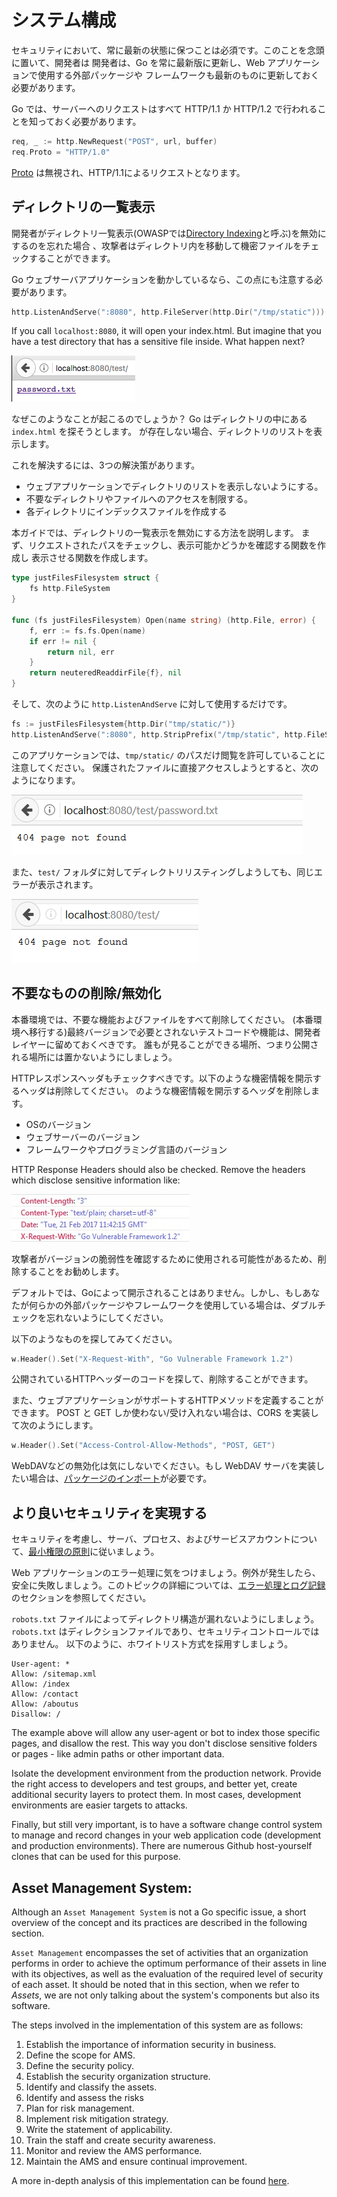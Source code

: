 システム構成
====================

セキュリティにおいて、常に最新の状態に保つことは必須です。このことを念頭に置いて、開発者は
開発者は、Go を常に最新版に更新し、Web アプリケーションで使用する外部パッケージや
フレームワークも最新のものに更新しておく必要があります。

Go では、サーバーへのリクエストはすべて HTTP/1.1 か HTTP/1.2 で行われることを知っておく必要があります。

```go
req, _ := http.NewRequest("POST", url, buffer)
req.Proto = "HTTP/1.0"
```

[Proto][3] は無視され、HTTP/1.1によるリクエストとなります。

## ディレクトリの一覧表示

開発者がディレクトリ一覧表示(OWASPでは[Directory Indexing][4]と呼ぶ)を無効にするのを忘れた場合
、攻撃者はディレクトリ内を移動して機密ファイルをチェックすることができます。

Go ウェブサーバアプリケーションを動かしているなら、この点にも注意する必要があります。

```go
http.ListenAndServe(":8080", http.FileServer(http.Dir("/tmp/static")))
```

If you call `localhost:8080`, it will open your index.html. But imagine that you
have a test directory that has a sensitive file inside. What happen next?

![password file is shown](files/index_file.png)

なぜこのようなことが起こるのでしょうか？
Go はディレクトリの中にある `index.html` を探そうとします。
が存在しない場合、ディレクトリのリストを表示します。

これを解決するには、3つの解決策があります。

* ウェブアプリケーションでディレクトリのリストを表示しないようにする。
* 不要なディレクトリやファイルへのアクセスを制限する。
* 各ディレクトリにインデックスファイルを作成する

本ガイドでは、ディレクトリの一覧表示を無効にする方法を説明します。
まず、リクエストされたパスをチェックし、表示可能かどうかを確認する関数を作成し
表示させる関数を作成します。

```go
type justFilesFilesystem struct {
    fs http.FileSystem
}

func (fs justFilesFilesystem) Open(name string) (http.File, error) {
    f, err := fs.fs.Open(name)
    if err != nil {
        return nil, err
    }
    return neuteredReaddirFile{f}, nil
}
```

そして、次のように `http.ListenAndServe` に対して使用するだけです。

```go
fs := justFilesFilesystem{http.Dir("tmp/static/")}
http.ListenAndServe(":8080", http.StripPrefix("/tmp/static", http.FileServer(fs)))
```

このアプリケーションでは、`tmp/static/` のパスだけ閲覧を許可していることに注意してください。
保護されたファイルに直接アクセスしようとすると、次のようになります。

![password not shown](files/safe.png)

また、`test/` フォルダに対してディレクトリリスティングしようしても、同じエラーが表示されます。

![no listing](files/safe2.png)

## 不要なものの削除/無効化

本番環境では、不要な機能およびファイルをすべて削除してください。
(本番環境へ移行する)最終バージョンで必要とされないテストコードや機能は、開発者レイヤーに留めておくべきです。
誰もが見ることができる場所、つまり公開される場所には置かないようにしましょう。

HTTPレスポンスヘッダもチェックすべきです。以下のような機密情報を開示するヘッダは削除してください。
のような機密情報を開示するヘッダを削除します。

* OSのバージョン
* ウェブサーバーのバージョン
* フレームワークやプログラミング言語のバージョン

HTTP Response Headers should also be checked. Remove the headers which disclose
sensitive information like:

![Example of version disclosure on HTTP headers](files/headers_set_versions.jpg)

攻撃者がバージョンの脆弱性を確認するために使用される可能性があるため、削除することをお勧めします。

デフォルトでは、Goによって開示されることはありません。しかし、もしあなたが何らかの外部パッケージやフレームワークを使用している場合は、ダブルチェックを忘れないようにしてください。

以下のようなものを探してみてください。

```go
w.Header().Set("X-Request-With", "Go Vulnerable Framework 1.2")
```

公開されているHTTPヘッダーのコードを探して、削除することができます。

また、ウェブアプリケーションがサポートするHTTPメソッドを定義することができます。
POST と GET しか使わない/受け入れない場合は、CORS を実装して次のようにします。

```go
w.Header().Set("Access-Control-Allow-Methods", "POST, GET")
```

WebDAVなどの無効化は気にしないでください。もし
WebDAV サーバを実装したい場合は、[パッケージのインポート][2]が必要です。

## より良いセキュリティを実現する

セキュリティを考慮し、サーバ、プロセス、およびサービスアカウントについて、[最小権限の原則][1]に従いましょう。

Web アプリケーションのエラー処理に気をつけましょう。例外が発生したら、安全に失敗しましょう。このトピックの詳細については、[エラー処理とログ記録][5]のセクションを参照してください。


`robots.txt` ファイルによってディレクトリ構造が漏れないようにしましょう。
`robots.txt` はディレクションファイルであり、セキュリティコントロールではありません。
以下のように、ホワイトリスト方式を採用すしましょう。

```
User-agent: *
Allow: /sitemap.xml
Allow: /index
Allow: /contact
Allow: /aboutus
Disallow: /
```

The example above will allow any user-agent or bot to index those specific
pages, and disallow the rest. This way you don't disclose sensitive folders or
pages - like admin paths or other important data.

Isolate the development environment from the production network. Provide the
right access to developers and test groups, and better yet, create additional
security layers to protect them. In most cases, development environments are
easier targets to attacks.

Finally, but still very important, is to have a software change control system
to manage and record changes in your web application code (development and
production environments). There are numerous Github host-yourself clones that
can be used for this purpose.

## Asset Management System:

Although an `Asset Management System` is not a Go specific issue, a short
overview of the concept and its practices are described in the following
section.

`Asset Management` encompasses the set of activities  that an organization
performs in order to achieve the optimum performance of their assets in line
with its objectives, as well as the evaluation of the required level of security
of each asset.
It should be noted that in this section, when we refer to _Assets_, we are not
only talking about the system's components but also its software.

The steps involved in the implementation of this system are as follows:

1. Establish the importance of information security in business.
2. Define the scope for AMS.
3. Define the security policy.
4. Establish the security organization structure.
5. Identify and classify the assets.
6. Identify and assess the risks
7. Plan for risk management.
8. Implement risk mitigation strategy.
9. Write the statement of applicability.
10. Train the staff and create security awareness.
11. Monitor and review the AMS performance.
12. Maintain the AMS and ensure continual improvement.

A more in-depth analysis of this implementation can be found [here][5].

[1]: https://www.owasp.org/index.php/Least_privilege
[2]: https://godoc.org/golang.org/x/net/webdav
[3]: https://golang.org/pkg/net/http/#Request
[4]: https://www.owasp.org/index.php/OWASP_Periodic_Table_of_Vulnerabilities_-_Directory_Indexing
[5]: https://www.giac.org/paper/gsec/2693/implementation-methodology-information-security-management-system-to-comply-bs-7799-requi/104600
